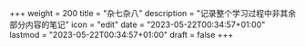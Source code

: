 +++
weight = 200
title = "杂七杂八"
description = "记录整个学习过程中非其余部分内容的笔记"
icon = "edit"
date = "2023-05-22T00:34:57+01:00"
lastmod = "2023-05-22T00:34:57+01:00"
draft = false
+++